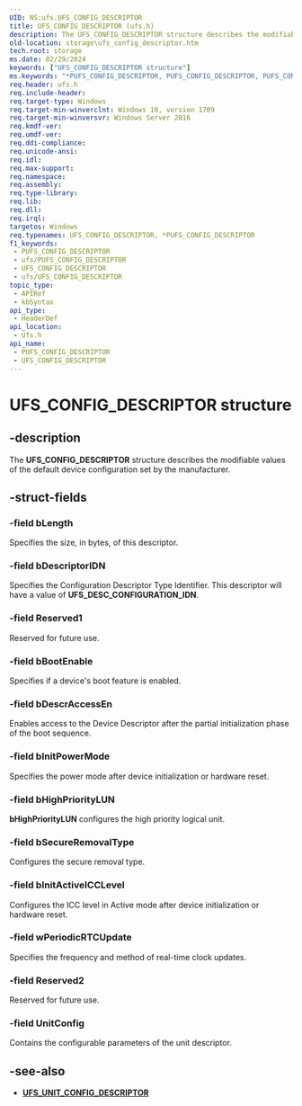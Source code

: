 ```yaml
---
UID: NS:ufs.UFS_CONFIG_DESCRIPTOR
title: UFS_CONFIG_DESCRIPTOR (ufs.h)
description: The UFS_CONFIG_DESCRIPTOR structure describes the modifiable values of the default device configuration set by the manufacturer.
old-location: storage\ufs_config_descriptor.htm
tech.root: storage
ms.date: 02/29/2024
keywords: ["UFS_CONFIG_DESCRIPTOR structure"]
ms.keywords: "*PUFS_CONFIG_DESCRIPTOR, PUFS_CONFIG_DESCRIPTOR, PUFS_CONFIG_DESCRIPTOR structure pointer [Storage Devices], UFS_CONFIG_DESCRIPTOR, UFS_CONFIG_DESCRIPTOR structure [Storage Devices], storage.ufs_config_descriptor, ufs/PUFS_CONFIG_DESCRIPTOR, ufs/UFS_CONFIG_DESCRIPTOR"
req.header: ufs.h
req.include-header: 
req.target-type: Windows
req.target-min-winverclnt: Windows 10, version 1709
req.target-min-winversvr: Windows Server 2016
req.kmdf-ver: 
req.umdf-ver: 
req.ddi-compliance: 
req.unicode-ansi: 
req.idl: 
req.max-support: 
req.namespace: 
req.assembly: 
req.type-library: 
req.lib: 
req.dll: 
req.irql: 
targetos: Windows
req.typenames: UFS_CONFIG_DESCRIPTOR, *PUFS_CONFIG_DESCRIPTOR
f1_keywords:
 - PUFS_CONFIG_DESCRIPTOR
 - ufs/PUFS_CONFIG_DESCRIPTOR
 - UFS_CONFIG_DESCRIPTOR
 - ufs/UFS_CONFIG_DESCRIPTOR
topic_type:
 - APIRef
 - kbSyntax
api_type:
 - HeaderDef
api_location:
 - Ufs.h
api_name:
 - PUFS_CONFIG_DESCRIPTOR
 - UFS_CONFIG_DESCRIPTOR
---
```


# UFS_CONFIG_DESCRIPTOR structure

## -description

The **UFS_CONFIG_DESCRIPTOR** structure describes the modifiable values of the default device configuration set by the manufacturer.

## -struct-fields

### -field bLength

Specifies the size, in bytes, of this descriptor.

### -field bDescriptorIDN

Specifies the Configuration Descriptor Type Identifier. This descriptor will have a value of **UFS_DESC_CONFIGURATION_IDN**.

### -field Reserved1

Reserved for future use.

### -field bBootEnable

Specifies if a device's boot feature is enabled.

### -field bDescrAccessEn

Enables access to the Device Descriptor after the partial initialization phase of the boot sequence.

### -field bInitPowerMode

Specifies the power mode after device initialization or hardware reset.

### -field bHighPriorityLUN

**bHighPriorityLUN** configures the high priority logical unit.

### -field bSecureRemovalType

Configures the secure removal type.

### -field bInitActiveICCLevel

Configures the ICC level in Active mode after device initialization or hardware reset.

### -field wPeriodicRTCUpdate

Specifies the frequency and method of real-time clock updates.

### -field Reserved2

Reserved for future use.

### -field UnitConfig

Contains the configurable parameters of the unit descriptor.

## -see-also

- **[UFS_UNIT_CONFIG_DESCRIPTOR](/windows-hardware/drivers/ddi/ufs/ns-ufs-ufs_unit_config_descriptor)**
